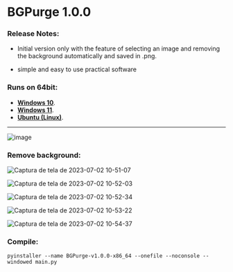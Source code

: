 # BGPurge 1.0.0

### Release Notes:

 - Initial version only with the feature of selecting an image and removing the background automatically and saved in .png.
        
 - simple and easy to use practical software

### Runs on 64bit:

- __[Windows 10](https://github.com/JuanBindez/BGPurge/releases/download/v1.0.0/BGPurge-v1.0.0-x86_64-win10-win11.exe)__.
- __[Windows 11](https://github.com/JuanBindez/BGPurge/releases/download/v1.0.0/BGPurge-v1.0.0-x86_64-win10-win11.exe)__.
- __[Ubuntu (Linux)](https://github.com/JuanBindez/BGPurge/releases/download/v1.0.0/BGPurge-v1.0.0-x86_64-Ubuntu)__.

-----------

![image](https://github.com/JuanBindez/BGPurge/assets/79322362/835126bb-3f3e-4481-8be3-7d31a2e4bf33)



### Remove background:

![Captura de tela de 2023-07-02 10-51-07](https://github.com/JuanBindez/BGPurge/assets/79322362/59339e17-3ed4-4af3-b408-128ffd44e6dd)


![Captura de tela de 2023-07-02 10-52-03](https://github.com/JuanBindez/BGPurge/assets/79322362/d0eeebe1-d6f0-4ebc-87a8-2a9bec6d0b7f)


![Captura de tela de 2023-07-02 10-52-34](https://github.com/JuanBindez/BGPurge/assets/79322362/73b7f834-b87a-47ad-ab3d-e36f4644e86b)


![Captura de tela de 2023-07-02 10-53-22](https://github.com/JuanBindez/BGPurge/assets/79322362/9f79c156-207d-4b84-9697-6ddcd02ad705)

![Captura de tela de 2023-07-02 10-54-37](https://github.com/JuanBindez/BGPurge/assets/79322362/9b251a80-6a24-4d61-8909-ef7ee891b0a9)

### Compile:

    pyinstaller --name BGPurge-v1.0.0-x86_64 --onefile --noconsole --windowed main.py

